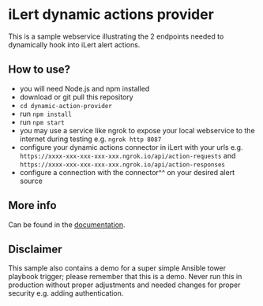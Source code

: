 # iLert dynamic actions provider

This is a sample webservice illustrating the 2 endpoints needed to dynamically hook into iLert alert actions.

## How to use?

- you will need Node.js and npm installed
- download or git pull this repository
- `cd dynamic-action-provider`
- run `npm install`
- run `npm start`
- you may use a service like ngrok to expose your local webservice to the internet during testing
e.g. `ngrok http 8087`
- configure your dynamic actions connector in iLert with your urls
e.g. `https://xxxx-xxx-xxx-xxx-xxx.ngrok.io/api/action-requests` and `https://xxxx-xxx-xxx-xxx-xxx.ngrok.io/api/action-responses`
- configure a connection with the connector^^ on your desired alert source

## More info

Can be found in the [documentation](https://docs.ilert.com/rest-api/application-hooks/dynamic-alert-actions).

## Disclaimer

This sample also contains a demo for a super simple Ansible tower playbook trigger; please remember that this is a demo.
Never run this in production without proper adjustments and needed changes for proper security e.g. adding authentication.
